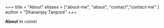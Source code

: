 +++
title = "About"
aliases = ["about-me", "about", "contact","contact-me" ]
author = "Dhananjay Tanpure"
+++

**About** to come!
